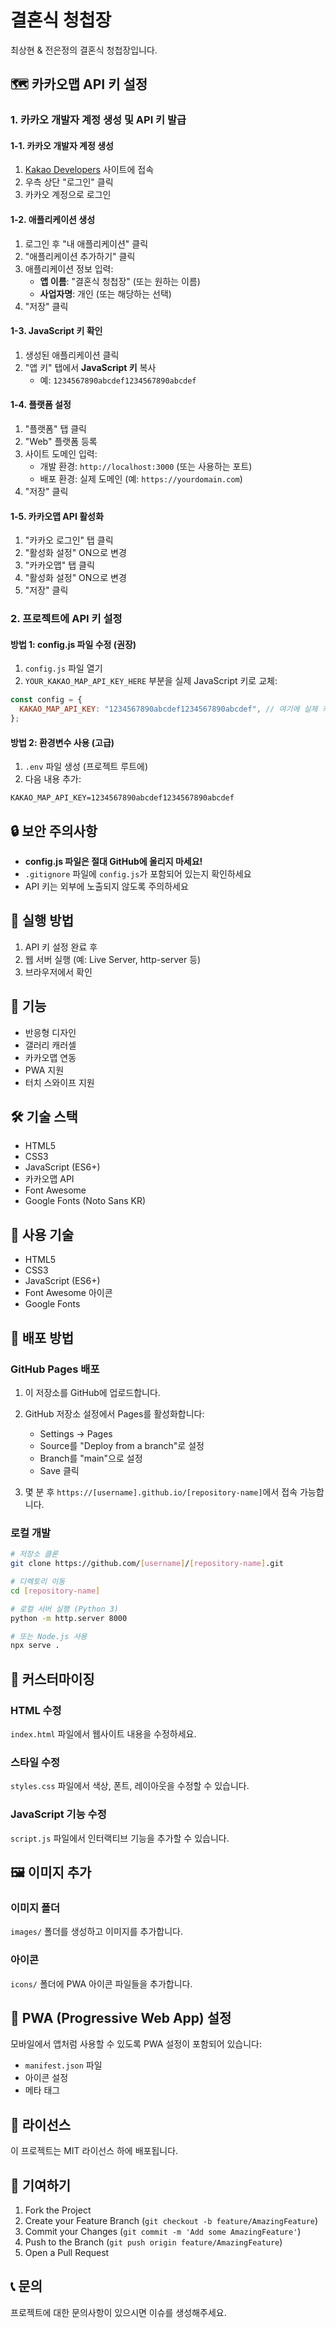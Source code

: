 # 결혼식 청첩장

최상현 & 전은정의 결혼식 청첩장입니다.

## 🗺️ 카카오맵 API 키 설정

### 1. 카카오 개발자 계정 생성 및 API 키 발급

#### 1-1. 카카오 개발자 계정 생성

1. [Kakao Developers](https://developers.kakao.com/) 사이트에 접속
2. 우측 상단 "로그인" 클릭
3. 카카오 계정으로 로그인

#### 1-2. 애플리케이션 생성

1. 로그인 후 "내 애플리케이션" 클릭
2. "애플리케이션 추가하기" 클릭
3. 애플리케이션 정보 입력:
   - **앱 이름**: "결혼식 청첩장" (또는 원하는 이름)
   - **사업자명**: 개인 (또는 해당하는 선택)
4. "저장" 클릭

#### 1-3. JavaScript 키 확인

1. 생성된 애플리케이션 클릭
2. "앱 키" 탭에서 **JavaScript 키** 복사
   - 예: `1234567890abcdef1234567890abcdef`

#### 1-4. 플랫폼 설정

1. "플랫폼" 탭 클릭
2. "Web" 플랫폼 등록
3. 사이트 도메인 입력:
   - 개발 환경: `http://localhost:3000` (또는 사용하는 포트)
   - 배포 환경: 실제 도메인 (예: `https://yourdomain.com`)
4. "저장" 클릭

#### 1-5. 카카오맵 API 활성화

1. "카카오 로그인" 탭 클릭
2. "활성화 설정" ON으로 변경
3. "카카오맵" 탭 클릭
4. "활성화 설정" ON으로 변경
5. "저장" 클릭

### 2. 프로젝트에 API 키 설정

#### 방법 1: config.js 파일 수정 (권장)

1. `config.js` 파일 열기
2. `YOUR_KAKAO_MAP_API_KEY_HERE` 부분을 실제 JavaScript 키로 교체:

```javascript
const config = {
  KAKAO_MAP_API_KEY: "1234567890abcdef1234567890abcdef", // 여기에 실제 키 입력
};
```

#### 방법 2: 환경변수 사용 (고급)

1. `.env` 파일 생성 (프로젝트 루트에)
2. 다음 내용 추가:

```
KAKAO_MAP_API_KEY=1234567890abcdef1234567890abcdef
```

## 🔒 보안 주의사항

- **config.js 파일은 절대 GitHub에 올리지 마세요!**
- `.gitignore` 파일에 `config.js`가 포함되어 있는지 확인하세요
- API 키는 외부에 노출되지 않도록 주의하세요

## 🚀 실행 방법

1. API 키 설정 완료 후
2. 웹 서버 실행 (예: Live Server, http-server 등)
3. 브라우저에서 확인

## 📱 기능

- 반응형 디자인
- 갤러리 캐러셀
- 카카오맵 연동
- PWA 지원
- 터치 스와이프 지원

## 🛠️ 기술 스택

- HTML5
- CSS3
- JavaScript (ES6+)
- 카카오맵 API
- Font Awesome
- Google Fonts (Noto Sans KR)

## 📱 사용 기술

- HTML5
- CSS3
- JavaScript (ES6+)
- Font Awesome 아이콘
- Google Fonts

## 🚀 배포 방법

### GitHub Pages 배포

1. 이 저장소를 GitHub에 업로드합니다.
2. GitHub 저장소 설정에서 Pages를 활성화합니다:

   - Settings → Pages
   - Source를 "Deploy from a branch"로 설정
   - Branch를 "main"으로 설정
   - Save 클릭

3. 몇 분 후 `https://[username].github.io/[repository-name]`에서 접속 가능합니다.

### 로컬 개발

```bash
# 저장소 클론
git clone https://github.com/[username]/[repository-name].git

# 디렉토리 이동
cd [repository-name]

# 로컬 서버 실행 (Python 3)
python -m http.server 8000

# 또는 Node.js 사용
npx serve .
```

## 📝 커스터마이징

### HTML 수정

`index.html` 파일에서 웹사이트 내용을 수정하세요.

### 스타일 수정

`styles.css` 파일에서 색상, 폰트, 레이아웃을 수정할 수 있습니다.

### JavaScript 기능 수정

`script.js` 파일에서 인터랙티브 기능을 추가할 수 있습니다.

## 🖼️ 이미지 추가

### 이미지 폴더

`images/` 폴더를 생성하고 이미지를 추가합니다.

### 아이콘

`icons/` 폴더에 PWA 아이콘 파일들을 추가합니다.

## 📱 PWA (Progressive Web App) 설정

모바일에서 앱처럼 사용할 수 있도록 PWA 설정이 포함되어 있습니다:

- `manifest.json` 파일
- 아이콘 설정
- 메타 태그

## 📄 라이선스

이 프로젝트는 MIT 라이선스 하에 배포됩니다.

## 🤝 기여하기

1. Fork the Project
2. Create your Feature Branch (`git checkout -b feature/AmazingFeature`)
3. Commit your Changes (`git commit -m 'Add some AmazingFeature'`)
4. Push to the Branch (`git push origin feature/AmazingFeature`)
5. Open a Pull Request

## 📞 문의

프로젝트에 대한 문의사항이 있으시면 이슈를 생성해주세요.
